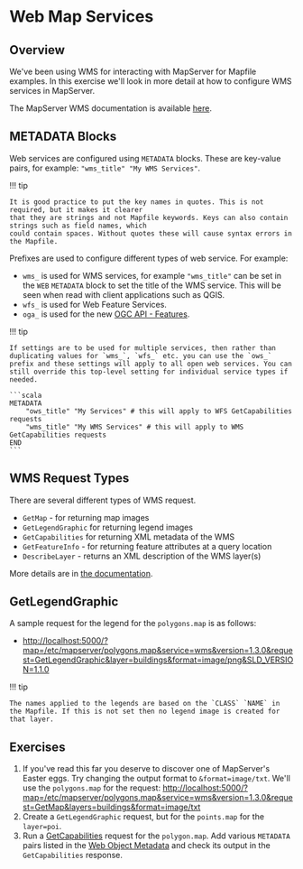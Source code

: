 # Web Map Services

## Overview

We've been using WMS for interacting with MapServer for Mapfile examples. In this exercise we'll look in more detail at how to configure WMS services in MapServer.

The MapServer WMS documentation is available [here](https://www.mapserver.org/ogc/wms_server.html). 

## METADATA Blocks

Web services are configured using `METADATA` blocks. These are key-value pairs, for example: `"wms_title" "My WMS Services"`.

!!! tip

    It is good practice to put the key names in quotes. This is not required, but it makes it clearer
    that they are strings and not Mapfile keywords. Keys can also contain strings such as field names, which
    could contain spaces. Without quotes these will cause syntax errors in the Mapfile.

Prefixes are used to configure different types of web service. For example:

- `wms_` is used for WMS services, for example `"wms_title"` can be set in the `WEB` `METADATA` block to set the title of the WMS service. This will be seen when read with client applications such as QGIS. 
- `wfs_` is used for Web Feature Services.
- `oga_` is used for the new [OGC API - Features](ogcapi-features.md). 

!!! tip

    If settings are to be used for multiple services, then rather than duplicating values for `wms_`, `wfs_` etc. you can use the `ows_` prefix and these settings will apply to all open web services. You can still override this top-level setting for individual service types if needed.

    ```scala
    METADATA
        "ows_title" "My Services" # this will apply to WFS GetCapabilities requests
        "wms_title" "My WMS Services" # this will apply to WMS GetCapabilities requests
    END
    ```

## WMS Request Types

There are several different types of WMS request. 

- `GetMap` - for returning map images
- `GetLegendGraphic` for returning legend images
- `GetCapabilities` for returning XML metadata of the WMS
- `GetFeatureInfo` - for returning feature attributes at a query location
- `DescribeLayer` - returns an XML description of the WMS layer(s)

More details are in [the documentation](https://www.mapserver.org/ogc/wms_server.html#how-does-a-wms-work). 

## GetLegendGraphic

A sample request for the legend for the `polygons.map` is as follows:

- <http://localhost:5000/?map=/etc/mapserver/polygons.map&service=wms&version=1.3.0&request=GetLegendGraphic&layer=buildings&format=image/png&SLD_VERSION=1.1.0>

!!! tip

    The names applied to the legends are based on the `CLASS` `NAME` in the Mapfile. If this is not set then no legend image is created for that layer.

<!--
## Output Image Formats

+ webp
-->

## Exercises

1. If you've read this far you deserve to discover one of MapServer's Easter eggs. Try changing the output format to `&format=image/txt`. We'll use the `polygons.map` for the request: <http://localhost:5000/?map=/etc/mapserver/polygons.map&service=wms&version=1.3.0&request=GetMap&layers=buildings&format=image/txt>
2. Create a `GetLegendGraphic` request, but for the `points.map` for the `layer=poi`.
3. Run a [GetCapabilities](http://localhost:5000/?map=/etc/mapserver/polygons.map&service=wms&version=1.3.0&request=GetCapabilities) request for the `polygon.map`. 
   Add various `METADATA` pairs listed in the [Web Object Metadata](https://mapserver.org/ogc/wms_server.html#web-object-metadata) and check its output
   in the `GetCapabilities` response.
